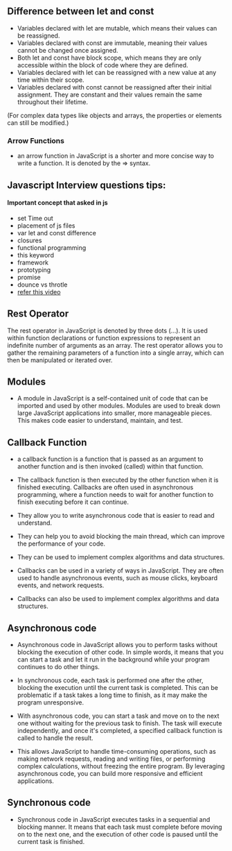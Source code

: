 ## Difference between let and const

- Variables declared with let are mutable, which means their values can be reassigned.
- Variables declared with const are immutable, meaning their values cannot be changed once assigned.
- Both let and const have block scope, which means they are only accessible within the block of code where they are defined.
- Variables declared with let can be reassigned with a new value at any time within their scope.
- Variables declared with const cannot be reassigned after their initial assignment. They are constant and their values remain the same throughout their lifetime.

(For complex data types like objects and arrays, the properties or elements can still be modified.)

### Arrow Functions

- an arrow function in JavaScript is a shorter and more concise way to write a function. It is denoted by the => syntax.

## Javascript Interview questions tips:

#### Important concept that asked in js

- set Time out
- placement of js files
- var let and const difference
- closures
- functional programming
- this keyword
- framework
- prototyping
- promise
- dounce vs throtle
- [refer this video](https://youtu.be/tOo9c6SK_do)

## Rest Operator

The rest operator in JavaScript is denoted by three dots (...). It is used within function declarations or function expressions to represent an indefinite number of arguments as an array. The rest operator allows you to gather the remaining parameters of a function into a single array, which can then be manipulated or iterated over.

## Modules

- A module in JavaScript is a self-contained unit of code that can be imported and used by other modules. Modules are used to break down large JavaScript applications into smaller, more manageable pieces. This makes code easier to understand, maintain, and test.

## Callback Function

- a callback function is a function that is passed as an argument to another function and is then invoked (called) within that function.

- The callback function is then executed by the other function when it is finished executing. Callbacks are often used in asynchronous programming, where a function needs to wait for another function to finish executing before it can continue.

- They allow you to write asynchronous code that is easier to read and understand.

- They can help you to avoid blocking the main thread, which can improve the performance of your code.

- They can be used to implement complex algorithms and data structures.

- Callbacks can be used in a variety of ways in JavaScript. They are often used to handle asynchronous events, such as mouse clicks, keyboard events, and network requests.

- Callbacks can also be used to implement complex algorithms and data structures.

## Asynchronous code

- Asynchronous code in JavaScript allows you to perform tasks without blocking the execution of other code. In simple words, it means that you can start a task and let it run in the background while your program continues to do other things.

- In synchronous code, each task is performed one after the other, blocking the execution until the current task is completed. This can be problematic if a task takes a long time to finish, as it may make the program unresponsive.

- With asynchronous code, you can start a task and move on to the next one without waiting for the previous task to finish. The task will execute independently, and once it's completed, a specified callback function is called to handle the result.

- This allows JavaScript to handle time-consuming operations, such as making network requests, reading and writing files, or performing complex calculations, without freezing the entire program. By leveraging asynchronous code, you can build more responsive and efficient applications.

## Synchronous code
- Synchronous code in JavaScript executes tasks in a sequential and blocking manner. It means that each task must complete before moving on to the next one, and the execution of other code is paused until the current task is finished.